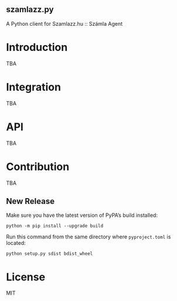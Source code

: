 szamlazz.py
----
A Python client for Szamlazz.hu :: Számla Agent

# Introduction
TBA

# Integration
TBA

# API
TBA

# Contribution
TBA

## New Release
Make sure you have the latest version of PyPA’s build installed:
```shell
python -m pip install --upgrade build
```

Run this command from the same directory where `pyproject.toml` is located:
```shell
python setup.py sdist bdist_wheel
```

# License
MIT
